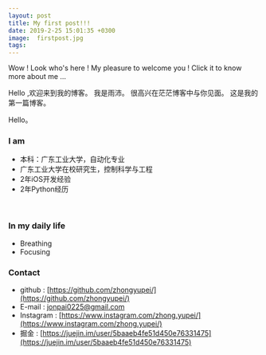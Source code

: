 ```yaml
---
layout: post
title: My first post!!!
date: 2019-2-25 15:01:35 +0300
image:  firstpost.jpg
tags:    
---
```

Wow !
Look who's here !
My pleasure to welcome you !
Click it to know more about me ...
&nbsp;&nbsp;&nbsp;&nbsp;&nbsp;&nbsp;&nbsp;&nbsp;&nbsp;&nbsp;&nbsp;&nbsp;&nbsp;&nbsp;&nbsp;&nbsp;&nbsp;&nbsp;&nbsp;&nbsp;&nbsp;&nbsp;&nbsp;&nbsp;&nbsp;&nbsp;&nbsp;&nbsp;&nbsp;&nbsp;&nbsp;&nbsp;&nbsp;&nbsp;&nbsp;&nbsp;&nbsp;&nbsp;&nbsp;&nbsp;&nbsp;&nbsp;&nbsp;&nbsp;&nbsp;&nbsp;&nbsp;&nbsp;&nbsp;&nbsp;&nbsp;&nbsp;&nbsp;&nbsp;&nbsp;&nbsp;&nbsp;&nbsp;&nbsp;&nbsp;&nbsp;&nbsp;&nbsp;&nbsp;&nbsp;
&nbsp;&nbsp;&nbsp;&nbsp;&nbsp;&nbsp;&nbsp;&nbsp;&nbsp;&nbsp;&nbsp;&nbsp;&nbsp;



<!--more-->
Hello ,欢迎来到我的博客。
我是雨沛。
很高兴在茫茫博客中与你见面。
这是我的第一篇博客。

Hello。

### I am

* 本科：广东工业大学，自动化专业
* 广东工业大学在校研究生，控制科学与工程
* 2年iOS开发经验
* 2年Python经历

<br>

### In my daily life

* Breathing
* Focusing

### Contact

* github : [https://github.com/zhongyupei/](https://github.com/zhongyupei/)
* E-mail : [jonpai0225@gmail.com](jonpai0225@gmail.com)
* Instagram : [https://www.instagram.com/zhong.yupei/](https://www.instagram.com/zhong.yupei/)
* 掘金 : [https://juejin.im/user/5baaeb4fe51d450e76331475](https://juejin.im/user/5baaeb4fe51d450e76331475)
